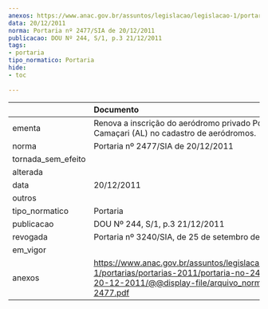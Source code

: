 ```yaml
---
anexos: https://www.anac.gov.br/assuntos/legislacao/legislacao-1/portarias/portarias-2011/portaria-no-2477-sia-de-20-12-2011/@@display-file/arquivo_norma/PA2011-2477.pdf
data: 20/12/2011
norma: Portaria nº 2477/SIA de 20/12/2011
publicacao: DOU Nº 244, S/1, p.3 21/12/2011
tags:
- portaria
tipo_normatico: Portaria
hide: 
- toc 
 
---
```


|                    | Documento                                                                                                                                                         |
|:-------------------|:------------------------------------------------------------------------------------------------------------------------------------------------------------------|
| ementa             | Renova a inscrição do aeródromo privado Povoado de Camaçari (AL) no cadastro de aeródromos.                                                                       |
| norma              | Portaria nº 2477/SIA de 20/12/2011                                                                                                                                |
| tornada_sem_efeito |                                                                                                                                                                   |
| alterada           |                                                                                                                                                                   |
| data               | 20/12/2011                                                                                                                                                        |
| outros             |                                                                                                                                                                   |
| tipo_normatico     | Portaria                                                                                                                                                          |
| publicacao         | DOU Nº 244, S/1, p.3 21/12/2011                                                                                                                                   |
| revogada           | Portaria nº 3240/SIA, de 25 de setembro de 2017.                                                                                                                  |
| em_vigor           |                                                                                                                                                                   |
| anexos             | https://www.anac.gov.br/assuntos/legislacao/legislacao-1/portarias/portarias-2011/portaria-no-2477-sia-de-20-12-2011/@@display-file/arquivo_norma/PA2011-2477.pdf |